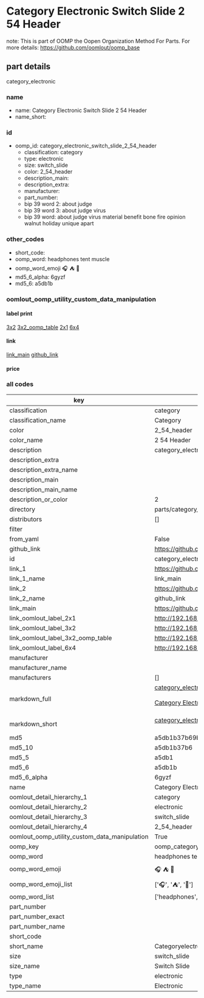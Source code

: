 # Category Electronic Switch Slide 2 54 Header  

note: This is part of OOMP the Oopen Organization Method For Parts. For more details: https://github.com/oomlout/oomp_base

##  part details



category_electronic

### name
* name: Category Electronic Switch Slide 2 54 Header
* name_short: 
### id
* oomp_id: category_electronic_switch_slide_2_54_header
  * classification: category
  * type: electronic
  * size: switch_slide
  * color: 2_54_header
  * description_main: 
  * description_extra: 
  * manufacturer: 
  * part_number: 
  * bip 39 word 2: about judge
  * bip 39 word 3: about judge virus
  * bip 39 word: about judge virus material benefit bone fire opinion walnut holiday unique apart

### other_codes
* short_code: 
* oomp_word: headphones tent muscle
* oomp_word_emoji :headphones: :tent: :muscle:
* md5_6_alpha: 6gyzf
* md5_6: a5db1b






### oomlout_oomp_utility_custom_data_manipulation
#### label print
[3x2](http://192.168.1.245:1112/?label=oomp%206gyzf)
[3x2_oomp_table](http://192.168.1.107:1112/?label=oomp%206gyzf)
[2x1](http://192.168.1.242:1112/?label=oomp%206gyzf)
[6x4](http://192.168.1.55:1112/?label=oomp%206gyzf)    

#### link

[link_main](https://github.com/oomlout/oomlout_oomp_current_version_messy/tree/main/parts/category_electronic_switch_slide_2_54_header) [github_link](https://github.com/oomlout/oomlout_oomp_part_src/tree/main/parts/category_electronic_switch_slide_2_54_header)                             

#### price







### all codes 
| key | value |  
| --- | --- |  
| classification | category |  
| classification_name | Category |  
| color | 2_54_header |  
| color_name | 2 54 Header |  
| description | category_electronic |  
| description_extra |  |  
| description_extra_name |  |  
| description_main |  |  
| description_main_name |  |  
| description_or_color | 2  |  
| directory | parts/category_electronic_switch_slide_2_54_header |  
| distributors | [] |  
| filter |  |  
| from_yaml | False |  
| github_link | https://github.com/oomlout/oomlout_oomp_part_src/tree/main/parts/category_electronic_switch_slide_2_54_header |  
| id | category_electronic_switch_slide_2_54_header |  
| link_1 | https://github.com/oomlout/oomlout_oomp_current_version_messy/tree/main/parts/category_electronic_switch_slide_2_54_header |  
| link_1_name | link_main |  
| link_2 | https://github.com/oomlout/oomlout_oomp_part_src/tree/main/parts/category_electronic_switch_slide_2_54_header |  
| link_2_name | github_link |  
| link_main | https://github.com/oomlout/oomlout_oomp_current_version_messy/tree/main/parts/category_electronic_switch_slide_2_54_header |  
| link_oomlout_label_2x1 | http://192.168.1.242:1112/?label=oomp%206gyzf |  
| link_oomlout_label_3x2 | http://192.168.1.245:1112/?label=oomp%206gyzf |  
| link_oomlout_label_3x2_oomp_table | http://192.168.1.107:1112/?label=oomp%206gyzf |  
| link_oomlout_label_6x4 | http://192.168.1.55:1112/?label=oomp%206gyzf |  
| manufacturer |  |  
| manufacturer_name |  |  
| manufacturers | [] |  
| markdown_full | [category_electronic_switch_slide_2_54_header](https://github.com/oomlout/oomlout_oomp_current_version_messy/tree/main/parts/category_electronic_switch_slide_2_54_header)<br>[](https://github.com/oomlout/oomlout_oomp_current_version_messy/tree/main/parts/category_electronic_switch_slide_2_54_header)<br>[Category Electronic Switch Slide 2 54 Header](https://github.com/oomlout/oomlout_oomp_current_version_messy/tree/main/parts/category_electronic_switch_slide_2_54_header)<br><br> |  
| markdown_short | [category_electronic_switch_slide_2_54_header](https://github.com/oomlout/oomlout_oomp_current_version_messy/tree/main/parts/category_electronic_switch_slide_2_54_header)<br><br> |  
| md5 | a5db1b37b69b6ae4650a988fe91e2803 |  
| md5_10 | a5db1b37b6 |  
| md5_5 | a5db1 |  
| md5_6 | a5db1b |  
| md5_6_alpha | 6gyzf |  
| name | Category Electronic Switch Slide 2 54 Header |  
| oomlout_detail_hierarchy_1 | category |  
| oomlout_detail_hierarchy_2 | electronic |  
| oomlout_detail_hierarchy_3 | switch_slide |  
| oomlout_detail_hierarchy_4 | 2_54_header |  
| oomlout_oomp_utility_custom_data_manipulation | True |  
| oomp_key | oomp_category_electronic_switch_slide_2_54_header |  
| oomp_word | headphones tent muscle |  
| oomp_word_emoji | :headphones: :tent: :muscle: |  
| oomp_word_emoji_list | [':headphones:', ':tent:', ':muscle:'] |  
| oomp_word_list | ['headphones', 'tent', 'muscle'] |  
| part_number |  |  
| part_number_exact |  |  
| part_number_name |  |  
| short_code |  |  
| short_name | Categoryelectronic |  
| size | switch_slide |  
| size_name | Switch Slide |  
| type | electronic |  
| type_name | Electronic |  
